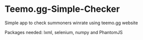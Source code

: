 # Teemo.gg-Simple-Checker

Simple app to check summoners winrate using teemo.gg website

Packages needed: lxml, selenium, numpy and PhantomJS
